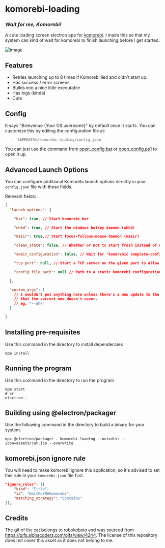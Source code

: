 # komorebi-loading

### *Wait for me, Komorebi!*

 A cute loading screen electron app for [komorebi](https://github.com/LGUG2Z/komorebi). I made this so that my system can kind of wait for komorebi to finish launching before I get started.

![image](./readme_assets/preview.gif)

## Features

- Retries launching up to 8 times if Komorebi lied and didn't start up.
- Has success / error screens
- Builds into a nice little executable
- Has logs (kinda)
- Cute

## Config

It says "Bienvenue {Your OS username}" by default once it starts. You can customize this by editing the configuration file at:

> `%APPDATA%/komorebi-loading/config.json`

You can just use the command from [open_config.bat](./open_config.bat) or [open_config.ps1](./open_config.ps1) to open it up.

## Advanced Launch Options

You can configure additional Komorebi launch options directly in your `config.json` file with these fields.

Relevant fields:

```json
{
  "launch_options": {

    "bar": true, // Start komorebi bar

    "whkd": true, // Start the windows hotkey daemon (whkd)

    "masir": true,// Start focus-follows-mouse daemon (masir)

    "clean_state": false, // Whether or not to start fresh instead of using the previous dumped state temp file.

    "await_configuration": false, // Wait for 'komorebic complete-configuration' to be sent before processing events

    "tcp_port": null, // Start a TCP server on the given port to allow the direct sending of SocketMessages

    "config_file_path": null // Path to a static komorebi configuration JSON file

  },

  "custom_args": [
    // I wouldn't put anything here unless there's a new update to the launch config
    // that the current one doesn't cover.
    // eg. "--ahk"
  ]

}
```

## Installing pre-requisites

Use this command in the directory to install dependencies

```console
npm install
```

## Running the program

Use this command in the directory to run the program

```console
npm start
# or
electron .
```

## Building using @electron/packager

Use the following command in the directory to build a binary for your system.

```console
npx @electron/packager . komorebi-loading --out=dist --icon=assets/cat.ico --overwrite
```

## komorebi.json ignore rule

You will need to make komorebi ignore this application, so it's advised to set this rule in your `komorebi.json` file first.

```json
"ignore_rules": [{
    "kind": "Title",
    "id": "WaitForMeKomorebi",
    "matching_strategy": "Contains"
}],
```


## Credits

The gif of the cat belongs to [robokoboto](https://alphacoders.com/users/profile/69089/robokoboto) and was sourced from <https://gifs.alphacoders.com/gifs/view/4244>. The license of this repository does not cover this asset as it does not belong to me.
